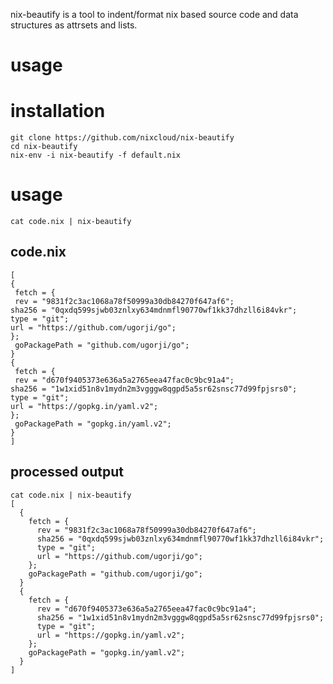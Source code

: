 nix-beautify is a tool to indent/format nix based source code and data structures as attrsets and lists.

# usage

# installation

    git clone https://github.com/nixcloud/nix-beautify
    cd nix-beautify
    nix-env -i nix-beautify -f default.nix

# usage

    cat code.nix | nix-beautify

## code.nix

    [
    {
     fetch = {
     rev = "9831f2c3ac1068a78f50999a30db84270f647af6";
    sha256 = "0qxdq599sjwb03znlxy634mdnmfl90770wf1kk37dhzll6i84vkr";
    type = "git";
    url = "https://github.com/ugorji/go";
    };
     goPackagePath = "github.com/ugorji/go";
    }
    {
     fetch = {
     rev = "d670f9405373e636a5a2765eea47fac0c9bc91a4";
    sha256 = "1w1xid51n8v1mydn2m3vgggw8qgpd5a5sr62snsc77d99fpjsrs0";
    type = "git";
    url = "https://gopkg.in/yaml.v2";
    };
     goPackagePath = "gopkg.in/yaml.v2";
    }
    ]

## processed output

    cat code.nix | nix-beautify
    [  
      {
        fetch = {
          rev = "9831f2c3ac1068a78f50999a30db84270f647af6";
          sha256 = "0qxdq599sjwb03znlxy634mdnmfl90770wf1kk37dhzll6i84vkr";
          type = "git";
          url = "https://github.com/ugorji/go";
        };
        goPackagePath = "github.com/ugorji/go";
      }
      {
        fetch = {
          rev = "d670f9405373e636a5a2765eea47fac0c9bc91a4";
          sha256 = "1w1xid51n8v1mydn2m3vgggw8qgpd5a5sr62snsc77d99fpjsrs0";
          type = "git";
          url = "https://gopkg.in/yaml.v2";
        };
        goPackagePath = "gopkg.in/yaml.v2";
      }
    ]
